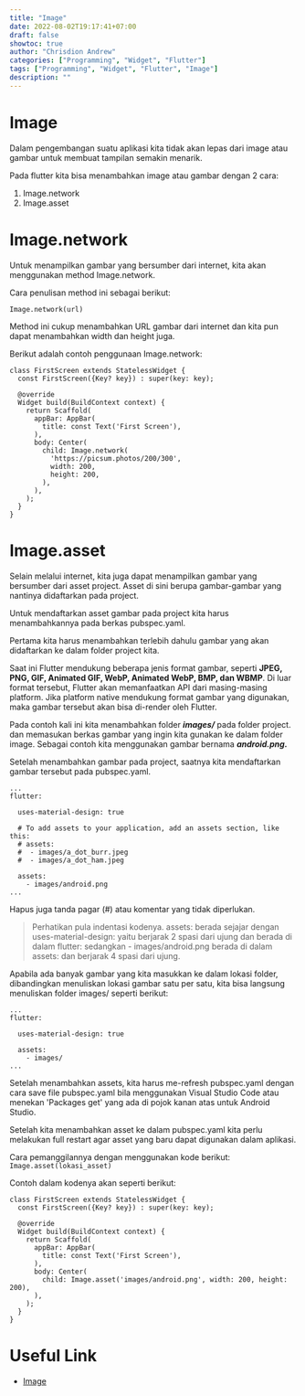 ```yaml
---
title: "Image"
date: 2022-08-02T19:17:41+07:00
draft: false
showtoc: true
author: "Chrisdion Andrew"
categories: ["Programming", "Widget", "Flutter"]
tags: ["Programming", "Widget", "Flutter", "Image"]
description: ""
---
```


# Image

Dalam pengembangan suatu aplikasi kita tidak akan lepas dari image atau gambar untuk membuat tampilan semakin menarik.

Pada flutter kita bisa menambahkan image atau gambar dengan 2 cara:
1. Image.network
2. Image.asset

# Image.network

Untuk menampilkan gambar yang bersumber dari internet, kita akan menggunakan method Image.network. 

Cara penulisan method ini sebagai berikut:

`Image.network(url)`

Method ini cukup menambahkan URL gambar dari internet dan kita pun dapat menambahkan width dan height juga.

Berikut adalah contoh penggunaan Image.network:

```
class FirstScreen extends StatelessWidget {
  const FirstScreen({Key? key}) : super(key: key);
 
  @override
  Widget build(BuildContext context) {
    return Scaffold(
      appBar: AppBar(
        title: const Text('First Screen'),
      ),
      body: Center(
        child: Image.network(
          'https://picsum.photos/200/300',
          width: 200,
          height: 200,
        ),
      ),
    );
  }
}
```

# Image.asset

Selain melalui internet, kita juga dapat menampilkan gambar yang bersumber dari asset project. 
Asset di sini berupa gambar-gambar yang nantinya didaftarkan pada project. 

Untuk mendaftarkan asset gambar pada project kita harus menambahkannya pada berkas pubspec.yaml.

Pertama kita harus menambahkan terlebih dahulu gambar yang akan didaftarkan ke dalam folder project kita.

Saat ini Flutter mendukung beberapa jenis format gambar, seperti **JPEG, PNG, GIF, Animated GIF, WebP, Animated WebP, BMP, dan WBMP**. Di luar format tersebut, Flutter akan memanfaatkan API dari masing-masing platform. Jika platform native mendukung format gambar yang digunakan, maka gambar tersebut akan bisa di-render oleh Flutter.

Pada contoh kali ini kita menambahkan folder **_images/_** pada folder project. 
dan memasukan berkas gambar yang ingin kita gunakan ke dalam folder image. 
Sebagai contoh kita menggunakan gambar bernama **_android.png._**


Setelah menambahkan gambar pada project, saatnya kita mendaftarkan gambar tersebut pada pubspec.yaml.

```
...
flutter:
 
  uses-material-design: true
 
  # To add assets to your application, add an assets section, like this:
  # assets:
  #  - images/a_dot_burr.jpeg
  #  - images/a_dot_ham.jpeg
  
  assets:
    - images/android.png
...
```

Hapus juga tanda pagar (#) atau komentar yang tidak diperlukan.

> Perhatikan pula indentasi kodenya. assets: berada sejajar dengan uses-material-design: yaitu berjarak 2 spasi dari ujung dan berada di dalam flutter: sedangkan - images/android.png berada di dalam assets: dan berjarak 4 spasi dari ujung.

Apabila ada banyak gambar yang kita masukkan ke dalam lokasi folder, dibandingkan menuliskan lokasi gambar satu per satu, kita bisa langsung menuliskan folder images/ seperti berikut:


```
...
flutter:
 
  uses-material-design: true
 
  assets:
    - images/
...
```

Setelah menambahkan assets, kita harus me-refresh pubspec.yaml dengan cara save file pubspec.yaml bila menggunakan Visual Studio Code atau menekan 'Packages get' yang ada di pojok kanan atas untuk Android Studio.

Setelah kita menambahkan asset ke dalam pubspec.yaml kita perlu melakukan full restart agar asset yang baru dapat digunakan dalam aplikasi.

Cara pemanggilannya dengan menggunakan kode berikut: `Image.asset(lokasi_asset)`

Contoh dalam kodenya akan seperti berikut:

```
class FirstScreen extends StatelessWidget {
  const FirstScreen({Key? key}) : super(key: key);
 
  @override
  Widget build(BuildContext context) {
    return Scaffold(
      appBar: AppBar(
        title: const Text('First Screen'),
      ),
      body: Center(
        child: Image.asset('images/android.png', width: 200, height: 200),
      ),
    );
  }
}
```

# Useful Link
- [Image](https://api.flutter.dev/flutter/widgets/Image-class.html)
